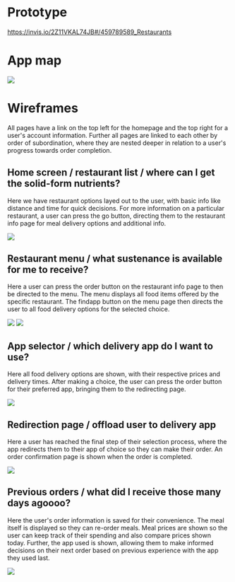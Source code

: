 # Prototype

https://invis.io/2Z11VKAL74JB#/459789589_Restaurants

# App map

![](https://github.com/software-students-fall2021/user-experience-design-xinhua-coherent-compfood/blob/main/ux-design/compfood_appmapuh.png)

# Wireframes

All pages have a link on the top left for the homepage and the top right for a user's account information. Further all pages are linked to each other by order of subordination, where they are nested deeper in relation to a user's progress towards order completion.

## Home screen / restaurant list / where can I get the solid-form nutrients?

Here we have restaurant options layed out to the user, with basic info like distance and time for quick decisions. For more information on a particular restaurant, a user can press the go button, directing them to the restaurant info page for meal delivery options and additional info.

![](https://github.com/software-students-fall2021/user-experience-design-xinhua-coherent-compfood/blob/main/ux-design/restaurant.png)

## Restaurant menu / what sustenance is available for me to receive?
Here a user can press the order button on the restaurant info page to then be directed to the menu. The menu displays all food items offered by the specific restaurant. The findapp button on the menu page then directs the user to all food delivery options for the selected choice.

![](https://github.com/software-students-fall2021/user-experience-design-xinhua-coherent-compfood/blob/main/ux-design/restaurantInfo.png)
![](https://github.com/software-students-fall2021/user-experience-design-xinhua-coherent-compfood/blob/main/ux-design/menu.png)


## App selector / which delivery app do I want to use?

Here all food delivery options are shown, with their respective prices and delivery times. After making a choice, the user can press the order button for their preferred app, bringing them to the redirecting page.

![](https://github.com/software-students-fall2021/user-experience-design-xinhua-coherent-compfood/blob/main/ux-design/AppSelector.png)

## Redirection page / offload user to delivery app

Here a user has reached the final step of their selection process, where the app redirects them to their app of choice so they can make their order. An order confirmation page is shown when the order is completed.

![](https://github.com/software-students-fall2021/user-experience-design-xinhua-coherent-compfood/blob/main/ux-design/redirecting.png)

## Previous orders / what did I receive those many days agoooo?

Here the user's order information is saved for their convenience. The meal itself is displayed so they can re-order meals. Meal prices are shown so the user can keep track of their spending and also compare prices shown today. Further, the app used is shown, allowing them to make informed decisions on their next order based on previous experience with the app they used last. 

![](https://github.com/software-students-fall2021/user-experience-design-xinhua-coherent-compfood/blob/main/ux-design/previousOrders.png)
